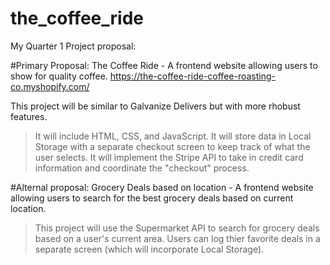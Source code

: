 # the_coffee_ride
My Quarter 1 Project proposal:

#Primary Proposal:
The Coffee Ride - A frontend website allowing users to show for quality coffee. 
https://the-coffee-ride-coffee-roasting-co.myshopify.com/

This project will be similar to Galvanize Delivers but with more rhobust features.

> It will include HTML, CSS, and JavaScript. It will store data in Local Storage with a separate checkout screen to keep track of what the user selects. It will implement the Stripe API to take in credit card information and coordinate the "checkout" process.


#Alternal proposal:
Grocery Deals based on location - A frontend website allowing users to search for the best grocery deals based on current location.

> This project will use the Supermarket API to search for grocery deals based on a user's current area. Users can log thier favorite deals in a separate screen (which will incorporate Local Storage).

